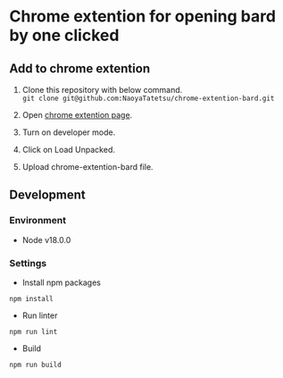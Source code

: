 # Chrome extention for opening bard by one clicked

## Add to chrome extention
1. Clone this repository with below command.  
`git clone git@github.com:NaoyaTatetsu/chrome-extention-bard.git`

2. Open [chrome extention page](chrome://extensions/).

3. Turn on developer mode.

4. Click on Load Unpacked.

5. Upload chrome-extention-bard file.

## Development
### Environment
- Node v18.0.0

### Settings
- Install npm packages
```
npm install
```
- Run linter
```
npm run lint
```
- Build
```
npm run build
```